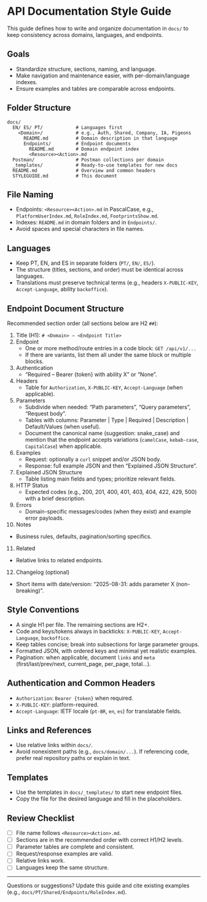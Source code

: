 # API Documentation Style Guide

This guide defines how to write and organize documentation in `docs/` to keep consistency across domains, languages, and endpoints.

## Goals
- Standardize structure, sections, naming, and language.
- Make navigation and maintenance easier, with per-domain/language indexes.
- Ensure examples and tables are comparable across endpoints.

## Folder Structure
```
docs/
  EN/ ES/ PT/            # Languages first
    <Domain>/            # e.g., Auth, Shared, Company, IA, Pigeons
      README.md          # Domain description in that language
      Endpoints/         # Endpoint documents
        README.md        # Domain endpoint index
        <Resource><Action>.md
  Postman/               # Postman collections per domain
  _templates/            # Ready-to-use templates for new docs
  README.md              # Overview and common headers
  STYLEGUIDE.md          # This document
```

## File Naming
- Endpoints: `<Resource><Action>.md` in PascalCase, e.g., `PlatformUserIndex.md`, `RoleIndex.md`, `FootprintsShow.md`.
- Indexes: `README.md` in domain folders and in `Endpoints/`.
- Avoid spaces and special characters in file names.

## Languages
- Keep PT, EN, and ES in separate folders (`PT/`, `EN/`, `ES/`).
- The structure (titles, sections, and order) must be identical across languages.
- Translations must preserve technical terms (e.g., headers `X-PUBLIC-KEY`, `Accept-Language`, ability `backoffice`).

## Endpoint Document Structure
Recommended section order (all sections below are H2 `##`):

1. Title (H1): `# <Domain> – <Endpoint Title>`
2. Endpoint
   - One or more method/route entries in a code block: `GET /api/v1/...`
   - If there are variants, list them all under the same block or multiple blocks.
3. Authentication
   - “Required – Bearer {token} with ability X” or “None”.
4. Headers
   - Table for `Authorization`, `X-PUBLIC-KEY`, `Accept-Language` (when applicable).
5. Parameters
   - Subdivide when needed: “Path parameters”, “Query parameters”, “Request body”.
   - Tables with columns: Parameter | Type | Required | Description | Default/Values (when useful).
   - Document the canonical name (suggestion: snake_case) and mention that the endpoint accepts variations (`camelCase`, `kebab-case`, `CapitalCase`) when applicable.
6. Examples
   - Request: optionally a `curl` snippet and/or JSON body.
   - Response: full example JSON and then “Explained JSON Structure”.
7. Explained JSON Structure
   - Table listing main fields and types; prioritize relevant fields.
8. HTTP Status
   - Expected codes (e.g., 200, 201, 400, 401, 403, 404, 422, 429, 500) with a brief description.
9. Errors
   - Domain-specific messages/codes (when they exist) and example error payloads.
10. Notes
   - Business rules, defaults, pagination/sorting specifics.
11. Related
   - Relative links to related endpoints.
12. Changelog (optional)
   - Short items with date/version: “2025-08-31: adds parameter X (non-breaking)”.

## Style Conventions
- A single H1 per file. The remaining sections are H2+.
- Code and keys/tokens always in backticks: `X-PUBLIC-KEY`, `Accept-Language`, `backoffice`.
- Keep tables concise; break into subsections for large parameter groups.
- Formatted JSON, with ordered keys and minimal yet realistic examples.
- Pagination: when applicable, document `links` and `meta` (first/last/prev/next, current_page, per_page, total…).

## Authentication and Common Headers
- `Authorization`: `Bearer {token}` when required.
- `X-PUBLIC-KEY`: platform-required.
- `Accept-Language`: IETF locale (`pt-BR`, `en`, `es`) for translatable fields.

## Links and References
- Use relative links within `docs/`.
- Avoid nonexistent paths (e.g., `docs/domain/...`). If referencing code, prefer real repository paths or explain in text.

## Templates
- Use the templates in `docs/_templates/` to start new endpoint files.
- Copy the file for the desired language and fill in the placeholders.

## Review Checklist
- [ ] File name follows `<Resource><Action>.md`.
- [ ] Sections are in the recommended order with correct H1/H2 levels.
- [ ] Parameter tables are complete and consistent.
- [ ] Request/response examples are valid.
- [ ] Relative links work.
- [ ] Languages keep the same structure.

---

Questions or suggestions? Update this guide and cite existing examples (e.g., `docs/PT/Shared/Endpoints/RoleIndex.md`).
